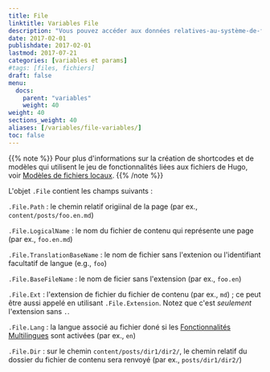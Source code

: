```yaml
---
title: File
linktitle: Variables File
description: "Vous pouvez accéder aux données relatives-au-système-de-fichier pour un fichier de contenu dans la variable `.File`."
date: 2017-02-01
publishdate: 2017-02-01
lastmod: 2017-07-21
categories: [variables et params]
#tags: [files, fichiers]
draft: false
menu:
  docs:
    parent: "variables"
    weight: 40
weight: 40
sections_weight: 40
aliases: [/variables/file-variables/]
toc: false
---
```


{{% note %}}
Pour plus d'informations sur la création de shortcodes et de modèles qui utilisent le jeu de fonctionnalités liées aux fichiers de Hugo, voir [Modèles de fichiers locaux](/templates/files/).
{{% /note %}}

L'objet `.File` contient les champs suivants :

`.File.Path`
: le chemin relatif origiinal de la page (par ex., `content/posts/foo.en.md`)

`.File.LogicalName`
: le nom du fichier de contenu qui représente une page (par ex., `foo.en.md`)

`.File.TranslationBaseName`
: le nom de fichier sans l'extenion ou l'identifiant facultatif de langue (e.g., `foo`)

`.File.BaseFileName`
: le nom de ficier sans l'extension (par ex., `foo.en`)

`.File.Ext`
: l'extension de fichier du fichier de contenu (par ex., `md`) ; ce peut être aussi appelé en utilisant `.File.Extension`. Notez que c'est *seulement* l'extension sans `.`.

`.File.Lang`
: la langue associé au fichier doné si les [Fonctionnalités Multilingues][multilingual] sont activées (par ex., `en`)

`.File.Dir`
: sur le chemin `content/posts/dir1/dir2/`, le chemin relatif du dossier du fichier de contenu sera renvoyé (par ex., `posts/dir1/dir2/`)

[Multilingual]: /gestion-contenu/multilingue/